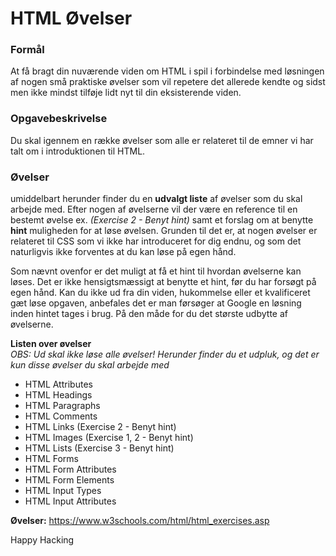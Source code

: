 # HTML Øvelser

### Formål
At få bragt din nuværende viden om HTML i spil i forbindelse med løsningen af nogen små praktiske øvelser som vil repetere det allerede kendte og sidst men ikke mindst tilføje lidt nyt til din eksisterende viden.

### Opgavebeskrivelse
Du skal igennem en række øvelser som alle er relateret til de emner vi har talt om i introduktionen til HTML. 

### Øvelser
umiddelbart herunder finder du en **udvalgt liste** af øvelser som du skal arbejde med. 
Efter nogen af øvelserne vil der være en reference til en bestemt øvelse ex. *(Exercise 2 - Benyt hint)* samt et forslag om at benytte **hint** muligheden for at løse øvelsen. Grunden til det er, at nogen øvelser er relateret til CSS som vi ikke har introduceret for dig endnu, og som det naturligvis ikke forventes at du kan løse på egen hånd.

Som nævnt ovenfor er det muligt at få et hint til hvordan øvelserne kan løses. Det er ikke hensigtsmæssigt at benytte et hint, før du har forsøgt på egen hånd. Kan du ikke ud fra din viden, hukommelse eller et kvalificeret gæt løse opgaven, anbefales det er man førsøger at Google en løsning inden hintet tages i brug. På den måde for du det største udbytte af øvelserne.

**Listen over øvelser**<br>
*OBS: Ud skal ikke løse alle øvelser! Herunder finder du et udpluk, og det er kun disse øvelser du skal arbejde med*

* HTML Attributes
* HTML Headings
* HTML Paragraphs
* HTML Comments
* HTML Links (Exercise 2 - Benyt hint)
* HTML Images (Exercise 1, 2 - Benyt hint)
* HTML Lists (Exercise 3 - Benyt hint)
* HTML Forms
* HTML Form Attributes
* HTML Form Elements
* HTML Input Types
* HTML Input Attributes

**Øvelser:**
https://www.w3schools.com/html/html_exercises.asp

Happy Hacking
